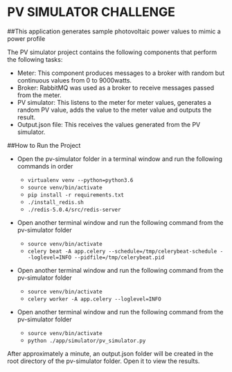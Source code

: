 # PV SIMULATOR CHALLENGE

##This application generates sample photovoltaic power values to mimic a power profile

The PV simulator project contains the following components that perform the following tasks:

* Meter: This component produces messages to a broker with random but continuous values from 0 to 9000watts.
* Broker: RabbitMQ was used as a broker to receive messages passed from the meter.
* PV simulator: This listens to the meter for meter values, generates a random PV value, adds the value to the meter value and outputs the result.
* Output.json file: This receives the values generated from the PV simulator.

##How to Run the Project

* Open the pv-simulator folder in a terminal window and run the following commands in order
    * `virtualenv venv --python=python3.6`
    * `source venv/bin/activate`
    * `pip install -r requirements.txt`
    * `./install_redis.sh`
    * `./redis-5.0.4/src/redis-server`

* Open another terminal window and run the following command from the pv-simulator folder
    * `source venv/bin/activate`
    * `celery beat -A app.celery --schedule=/tmp/celerybeat-schedule --loglevel=INFO --pidfile=/tmp/celerybeat.pid`
    
* Open another terminal window and run the following command from the pv-simulator folder
    * `source venv/bin/activate`
    * `celery worker -A app.celery --loglevel=INFO`

* Open another terminal window and run the following command from the pv-simulator folder
    * `source venv/bin/activate`
    * ` python ./app/simulator/pv_simulator.py `
    

After approximately a minute, an output.json folder will be created in the root directory of the pv-simulator folder. Open it to view the results.

